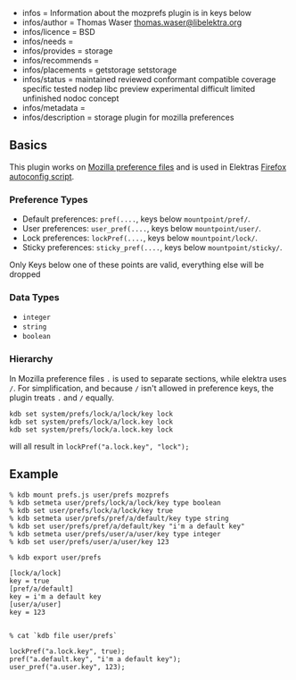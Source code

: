- infos = Information about the mozprefs plugin is in keys below
- infos/author = Thomas Waser <thomas.waser@libelektra.org>
- infos/licence = BSD
- infos/needs =
- infos/provides = storage
- infos/recommends =
- infos/placements = getstorage setstorage
- infos/status = maintained reviewed conformant compatible coverage specific tested nodep libc preview experimental difficult limited unfinished nodoc concept
- infos/metadata =
- infos/description = storage plugin for mozilla preferences

## Basics ##

This plugin works on [Mozilla preference files](https://developer.mozilla.org/en-US/docs/Mozilla/Preferences/A_brief_guide_to_Mozilla_preferences)
and is used in Elektras [Firefox autoconfig script](autoconfig/README.md).

### Preference Types ###

- Default preferences: `pref(....`, keys below `mountpoint/pref/`.
- User preferences: `user_pref(....`, keys below `mountpoint/user/`.
- Lock preferences: `lockPref(....`, keys below `mountpoint/lock/`.
- Sticky preferences: `sticky_pref(....`, keys below `mountpoint/sticky/`.

Only Keys below one of these points are valid, everything else will be dropped

### Data Types ###

- `integer`
- `string`
- `boolean`

### Hierarchy ###

In Mozilla preference files `.` is used to separate sections, while elektra uses `/`. For simplification, and because `/` isn't allowed in preference keys, the plugin treats `.` and `/` equally. 

    kdb set system/prefs/lock/a/lock/key lock
    kdb set system/prefs/lock/a/lock.key lock
    kdb set system/prefs/lock/a.lock.key lock

will all result in `lockPref("a.lock.key", "lock");`

## Example ##

    % kdb mount prefs.js user/prefs mozprefs
    % kdb setmeta user/prefs/lock/a/lock/key type boolean
    % kdb set user/prefs/lock/a/lock/key true
    % kdb setmeta user/prefs/pref/a/default/key type string
    % kdb set user/prefs/pref/a/default/key "i'm a default key"
    % kdb setmeta user/prefs/user/a/user/key type integer
    % kdb set user/prefs/user/a/user/key 123

    % kdb export user/prefs

    [lock/a/lock]
    key = true
    [pref/a/default]
    key = i'm a default key
    [user/a/user]
    key = 123


    % cat `kdb file user/prefs`

    lockPref("a.lock.key", true);
    pref("a.default.key", "i'm a default key");
    user_pref("a.user.key", 123);

